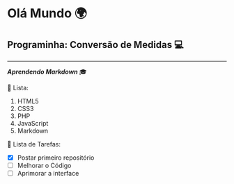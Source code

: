 # Olá Mundo 🌍
## Programinha: Conversão de Medidas 💻
***
__*Aprendendo Markdown*__ 🎓

📜 Lista: 
1. HTML5
1. CSS3
1. PHP
1. JavaScript
1. Markdown 

📜 Lista de Tarefas:

- [x] Postar primeiro repositório
- [ ] Melhorar o Código
- [ ] Aprimorar a interface
